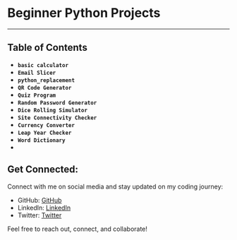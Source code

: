 # Beginner Python Projects

_____

## Table of Contents

- **``basic calculator``**
- **``Email Slicer``**
- **``python_replacement``**
- **``QR Code Generator``**
- **``Quiz Program``**
- **``Random Password Generator``**
- **``Dice Rolling Simulator``**
- **``Site Connectivity Checker``**
- **``Currency Converter``**
- **``Leap Year Checker``**
- **``Word Dictionary``**
- **`` ``**



## Get Connected:

  Connect with me on social media and stay updated on my coding journey:

- GitHub: [GitHub](https://github.com/raciod)
- LinkedIn: [LinkedIn](https://www.linkedin.com/in/raciod/)
- Twitter: [Twitter](https://twitter.com/Rac_iod)

Feel free to reach out, connect, and collaborate!